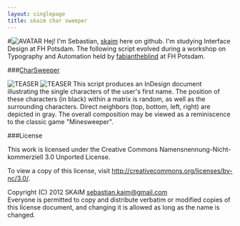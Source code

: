 ```yaml
---
layout: singlepage
title: skaim char sweeper
---
```


#![AVATAR](https://raw.github.com/fabiantheblind/auto-typo-adbe-id/master/skaim/skaim.png) Hej! 
I'm Sebastian, [skaim](https://github.com/skaim) here on github. I'm studying Interface Design at FH Potsdam. The following script evolved during a workshop on Typography and Automation held by [fabiantheblind](https://github.com/fabiantheblind/) at FH Potsdam.

###[CharSweeper](https://raw.github.com/fabiantheblind/auto-typo-adbe-id/master/skaim/CharSweeper.jsx)    

![TEASER](https://raw.github.com/fabiantheblind/auto-typo-adbe-id/master/skaim/CharSweeper_teaser2.png)
![TEASER](https://raw.github.com/fabiantheblind/auto-typo-adbe-id/master/skaim/CharSweeper_teaser1.png)
This script produces an InDesign document illustrating the single characters of the user's first name. The position of these characters (in black) within a matrix is random, as well as the surrounding characters. Direct neighbors (top, bottom, left, right) are depicted in gray. The overall composition may be viewed as a reminiscence to the classic game "Minesweeper".

 

###License  

This work is licensed under the Creative Commons Namensnennung-Nicht-kommerziell 3.0 Unported License. 

To view a copy of this license, visit http://creativecommons.org/licenses/by-nc/3.0/.

Copyright (C) 2012 SKAIM <sebastian.kaim@gmail.com>  
Everyone is permitted to copy and distribute verbatim or modified copies of this license document, and changing it is allowed as long as the name is changed.  
